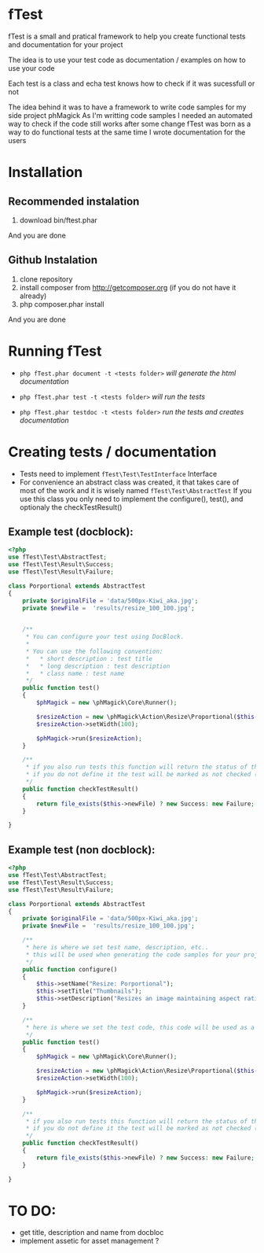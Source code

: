 fTest
================================================================================
fTest is a small and pratical framework to help you create functional tests and documentation for your project

The idea is to use your test code as documentation / examples on how to use your code

Each test is a class and echa test knows how to check if it was sucessfull or not

The idea behind it was to have a framework to write code samples for my side project phMagick
As I'm writting code samples I needed an automated way to check if the code still works after some change
fTest was born as a way to do functional tests at the same time I wrote documentation for the users


Installation
================================================================================

Recommended instalation
------------------------

1. download bin/ftest.phar

And you are done

Github Instalation
------------------

1. clone repository
2. install composer from http://getcomposer.org (if you do not have it already) 
3. php composer.phar install

And you are done


Running fTest
================================================================================
* ```php fTest.phar document -t <tests folder>``` _will generate the html documentation_

* ```php fTest.phar test -t <tests folder>``` _will run the tests_

* ```php fTest.phar testdoc -t <tests folder>``` _run the tests and creates documentation_


Creating tests / documentation
================================================================================

* Tests need to implement ```fTest\Test\TestInterface``` Interface
* For convenience an abstract class was created, it that takes care of most of the work and it is wisely named ```fTest\Test\AbstractTest```
  If you use this class you only need to implement the configure(), test(), and optionaly the checkTestResult()
  
Example test (docblock):
--------------
```php
<?php
use fTest\Test\AbstractTest;
use fTest\Test\Result\Success;
use fTest\Test\Result\Failure;

class Porportional extends AbstractTest
{
    private $originalFile = 'data/500px-Kiwi_aka.jpg';
    private $newFile =  'results/resize_100_100.jpg';

   
    /**
     * You can configure your test using DocBlock.
     * 
     * You can use the following convention:
     *   * short description : test title
     *   * long description : test description
     *   * class name : test name
     */
    public function test()
    {
        $phMagick = new \phMagick\Core\Runner();

        $resizeAction = new \phMagick\Action\Resize\Proportional($this->originalFile, $this->newFile);
        $resizeAction->setWidth(100);

        $phMagick->run($resizeAction);
    }

    /**
     * if you also run tests this function will return the status of the test
     * if you do not define it the test will be marked as not checked (failed!)
     */
    public function checkTestResult()
    {
        return file_exists($this->newFile) ? new Success: new Failure;
    }

}
```
Example test (non docblock):
--------------

```php
<?php
use fTest\Test\AbstractTest;
use fTest\Test\Result\Success;
use fTest\Test\Result\Failure;

class Porportional extends AbstractTest
{
    private $originalFile = 'data/500px-Kiwi_aka.jpg';
    private $newFile =  'results/resize_100_100.jpg';

    /**
     * here is where we set test name, description, etc..
     * this will be used when generating the code samples for your project
     */
    public function configure()
    {
        $this->setName("Resize: Porportional");
        $this->setTitle("Thumbnails");
        $this->setDescription("Resizes an image maintaining aspect ratio");
    }

    /**
     * here is where we set the test code, this code will be used as a sample
     */
    public function test()
    {
        $phMagick = new \phMagick\Core\Runner();

        $resizeAction = new \phMagick\Action\Resize\Proportional($this->originalFile, $this->newFile);
        $resizeAction->setWidth(100);

        $phMagick->run($resizeAction);
    }

    /**
     * if you also run tests this function will return the status of the test
     * if you do not define it the test will be marked as not checked (failed!)
     */
    public function checkTestResult()
    {
        return file_exists($this->newFile) ? new Success: new Failure;
    }

}
```


TO DO:
================================================================================
* get title, description and name from docbloc
* implement assetic for asset management ?